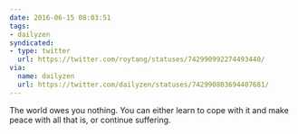 ```yaml
---
date: 2016-06-15 08:03:51
tags:
- dailyzen
syndicated:
- type: twitter
  url: https://twitter.com/roytang/statuses/742990992274493440/
via:
  name: dailyzen
  url: https://twitter.com/dailyzen/statuses/742990803694407681/
---
```


The world owes you nothing. You can either learn to cope with it and make peace with all that is, or continue suffering.